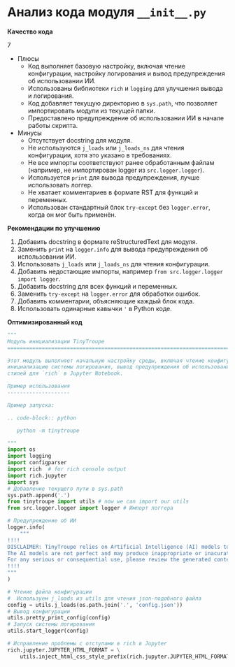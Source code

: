 # Анализ кода модуля `__init__.py`

**Качество кода**

7
-  Плюсы
    - Код выполняет базовую настройку, включая чтение конфигурации, настройку логирования и вывод предупреждения об использовании ИИ.
    - Использованы библиотеки `rich` и `logging` для улучшения вывода и логирования.
    - Код добавляет текущую директорию в `sys.path`, что позволяет импортировать модули из текущей папки.
    - Предоставлено предупреждение об использовании ИИ в начале работы скрипта.
-  Минусы
    - Отсутствует docstring для модуля.
    - Не используются `j_loads` или `j_loads_ns` для чтения конфигурации, хотя это указано в требованиях.
    - Не все импорты соответствуют ранее обработанным файлам (например, не импортирован logger из `src.logger.logger`).
    - Используется `print` для вывода предупреждения, лучше использовать логгер.
    - Не хватает комментариев в формате RST для функций и переменных.
    - Использован стандартный блок `try-except` без `logger.error`, когда он мог быть применён.

**Рекомендации по улучшению**

1.  Добавить docstring в формате reStructuredText для модуля.
2.  Заменить `print` на `logger.info` для вывода предупреждения об использовании ИИ.
3.  Использовать `j_loads` или `j_loads_ns` для чтения конфигурации.
4.  Добавить недостающие импорты, например `from src.logger.logger import logger`.
5.  Добавить docstring для всех функций и переменных.
6.  Заменить `try-except` на `logger.error` для обработки ошибок.
7.  Добавить комментарии, объясняющие каждый блок кода.
8.  Использовать одинарные кавычки `'` в Python коде.

**Оптимизированный код**

```python
"""
Модуль инициализации TinyTroupe
=========================================================================================

Этот модуль выполняет начальную настройку среды, включая чтение конфигурационного файла,
инициализацию системы логирования, вывод предупреждения об использовании ИИ и настройку
стилей для `rich` в Jupyter Notebook.

Пример использования
--------------------

Пример запуска:

.. code-block:: python

   python -m tinytroupe

"""
import os
import logging
import configparser
import rich  # for rich console output
import rich.jupyter
import sys
# Добавление текущего пути в sys.path
sys.path.append('.')
from tinytroupe import utils # now we can import our utils
from src.logger.logger import logger # Импорт логгера

# Предупреждение об ИИ
logger.info(
    """
!!!!
DISCLAIMER: TinyTroupe relies on Artificial Intelligence (AI) models to generate content.
The AI models are not perfect and may produce inappropriate or inacurate results.
For any serious or consequential use, please review the generated content before using it.
!!!!
"""
)

# Чтение файла конфигурации
#  Используем j_loads из utils для чтения json-подобного файла
config = utils.j_loads(os.path.join('.', 'config.json'))
# Вывод конфигурации
utils.pretty_print_config(config)
# Запуск системы логирования
utils.start_logger(config)

# Исправление проблемы с отступами в rich в Jupyter
rich.jupyter.JUPYTER_HTML_FORMAT = \
    utils.inject_html_css_style_prefix(rich.jupyter.JUPYTER_HTML_FORMAT, 'margin:0px;')

```